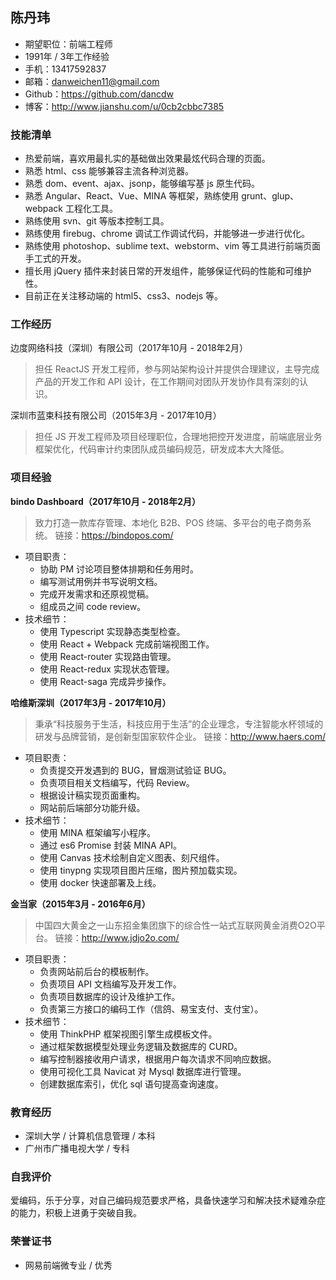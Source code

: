陈丹玮
--------------------------

* 期望职位：前端工程师
* 1991年 / 3年工作经验
* 手机：13417592837
* 邮箱：danweichen11@gmail.com
* Github：https://github.com/dancdw
* 博客：http://www.jianshu.com/u/0cb2cbbc7385

### 技能清单

* 热爱前端，喜欢用最扎实的基础做出效果最炫代码合理的页面。
* 熟悉 html、css 能够兼容主流各种浏览器。
* 熟悉 dom、event、ajax、jsonp，能够编写基 js 原生代码。
* 熟悉 Angular、React、Vue、MINA 等框架，熟练使用 grunt、glup、webpack 工程化工具。
* 熟练使用 svn、git 等版本控制工具。
* 熟练使用 firebug、chrome 调试工作调试代码，并能够进一步进行优化。
* 熟练使用 photoshop、sublime text、webstorm、vim 等工具进行前端页面手工式的开发。
* 擅长用 jQuery 插件来封装日常的开发组件，能够保证代码的性能和可维护性。
* 目前正在关注移动端的 html5、css3、nodejs 等。

### 工作经历

边度网络科技（深圳）有限公司（2017年10月 - 2018年2月）

> 担任 ReactJS 开发工程师，参与网站架构设计并提供合理建议，主导完成产品的开发工作和 API 设计，在工作期间对团队开发协作具有深刻的认识。

深圳市蓝束科技有限公司（2015年3月 - 2017年10月）

> 担任 JS 开发工程师及项目经理职位，合理地把控开发进度，前端底层业务框架优化，代码审计约束团队成员编码规范，研发成本大大降低。

### 项目经验

**bindo Dashboard（2017年10月 - 2018年2月）**
> 致力打造一款库存管理、本地化 B2B、POS 终端、多平台的电子商务系统。
> 链接：https://bindopos.com/

* 项目职责：
	- 协助 PM 讨论项目整体排期和任务用时。
	- 编写测试用例并书写说明文档。
	- 完成开发需求和还原视觉稿。
	- 组成员之间 code review。
* 技术细节：
	- 使用 Typescript 实现静态类型检查。
	- 使用 React + Webpack 完成前端视图工作。
	- 使用 React-router 实现路由管理。
	- 使用 React-redux 实现状态管理。
	- 使用 React-saga 完成异步操作。

**哈维斯深圳（2017年3月 - 2017年10月）**
> 秉承“科技服务于生活，科技应用于生活”的企业理念，专注智能水杯领域的研发与品牌营销，是创新型国家软件企业。
> 链接：http://www.haers.com/

* 项目职责：
	- 负责提交开发遇到的 BUG，冒烟测试验证 BUG。
	- 负责项目相关文档编写，代码 Review。
	- 根据设计稿实现页面重构。
	- 网站前后端部分功能升级。
* 技术细节：
	- 使用 MINA 框架编写小程序。
	- 通过 es6 Promise 封装 MINA API。
	- 使用 Canvas 技术绘制自定义图表、刻尺组件。
	- 使用 tinypng 实现项目图片压缩，图片预加载实现。
	- 使用 docker 快速部署及上线。

**金当家（2015年3月 - 2016年6月）**
> 中国四大黄金之一山东招金集团旗下的综合性一站式互联网黄金消费O2O平台。
> 链接：http://www.jdjo2o.com/

* 项目职责：
	- 负责网站前后台的模板制作。
	- 负责项目 API 文档编写及开发工作。
	- 负责项目数据库的设计及维护工作。
	- 负责第三方接口的编码工作（信鸽、易宝支付、支付宝）。
* 技术细节：
	- 使用 ThinkPHP 框架视图引擎生成模板文件。
	- 通过框架数据模型处理业务逻辑及数据库的 CURD。
	- 编写控制器接收用户请求，根据用户每次请求不同响应数据。
	- 使用可视化工具 Navicat 对 Mysql 数据库进行管理。
	- 创建数据库索引，优化 sql 语句提高查询速度。

### 教育经历

* 深圳大学 / 计算机信息管理 / 本科
* 广州市广播电视大学 / 专科

### 自我评价
爱编码，乐于分享，对自己编码规范要求严格，具备快速学习和解决技术疑难杂症的能力，积极上进勇于突破自我。

### 荣誉证书

* 网易前端微专业 / 优秀